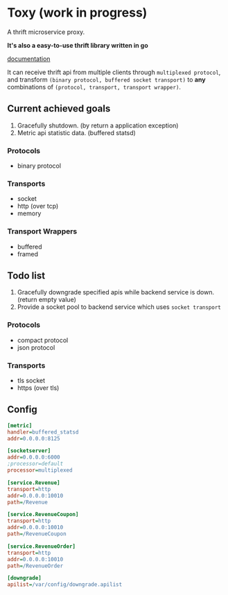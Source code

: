# Toxy (work in progress)

A thrift microservice proxy.

**It's also a easy-to-use thrift library written in go**

[documentation]()

It can receive thrift api from multiple clients through `multiplexed protocol`, and transform `(binary protocol, buffered socket transport)` to **any** combinations of `(protocol, transport, transport wrapper)`.

## Current achieved goals

1. Gracefully shutdown. (by return a application exception)
2. Metric api statistic data. (buffered statsd)

### Protocols

* binary protocol

### Transports

* socket
* http (over tcp)
* memory

### Transport Wrappers

* buffered
* framed

## Todo list

1. Gracefully downgrade specified apis while backend service is down. (return empty value)
2. Provide a socket pool to backend service which uses `socket transport`

### Protocols

* compact protocol
* json protocol

### Transports

* tls socket
* https (over tls)

## Config

```ini
[metric]
handler=buffered_statsd
addr=0.0.0.0:8125

[socketserver]
addr=0.0.0.0:6000
;processor=default
processor=multiplexed

[service.Revenue]
transport=http
addr=0.0.0.0:10010
path=/Revenue

[service.RevenueCoupon]
transport=http
addr=0.0.0.0:10010
path=/RevenueCoupon

[service.RevenueOrder]
transport=http
addr=0.0.0.0:10010
path=/RevenueOrder

[downgrade]
apilist=/var/config/downgrade.apilist
```
